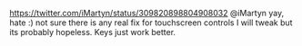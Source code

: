 https://twitter.com/iMartyn/status/309820898804908032 @iMartyn yay, hate :) not sure there is any real fix for touchscreen controls I will tweak but its probably hopeless. Keys just work better.